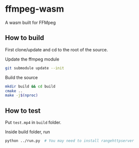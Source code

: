# ffmpeg-wasm
A wasm built for FFMpeg

## How to build

First clone/update and cd to the root of the source.

Update the ffmpeg module

```bash
git submodule update --init
```

Build the source

```bash
mkdir build && cd build
cmake ..
make -j$(nproc)
```

## How to test

Put `test.mp4` in `build` folder.

Inside build folder, run

```bash
python ../run.py  # You may need to install rangehttpserver
```
